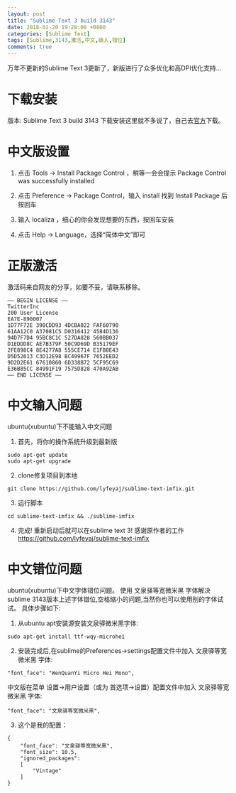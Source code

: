 ```yaml
---
layout: post
title: "Sublime Text 3 build 3143"
date: 2018-02-20 19:28:00 +0800
categories: [Sublime Text]
tags: [Sublime,3143,激活,中文,输入,错位]
comments: true
---
```





万年不更新的Sublime Text 3更新了，新版进行了众多优化和高DPI优化支持...



下载安装
============

版本: Sublime Text 3 build 3143
下载安装这里就不多说了，自己去[官方](https://www.sublimetext.com/3)下载。


中文版设置
============

1. 点击 Tools  -> Install Package Control ，稍等一会会提示 Package Control was successfully installed

2. 点击 Preference -> Package Control，输入 install 找到 Install Package 后按回车

3. 输入 localiza ，细心的你会发现想要的东西，按回车安装

4. 点击 Help -> Language，选择“简体中文”即可


正版激活
============

激活码来自网友的分享，如要不妥，请联系移除。

```
—– BEGIN LICENSE —–
TwitterInc
200 User License
EA7E-890007
1D77F72E 390CDD93 4DCBA022 FAF60790
61AA12C0 A37081C5 D0316412 4584D136
94D7F7D4 95BC8C1C 527DA828 560BB037
D1EDDD8C AE7B379F 50C9D69D B35179EF
2FE898C4 8E4277A8 555CE714 E1FB0E43
D5D52613 C3D12E98 BC49967F 7652EED2
9D2D2E61 67610860 6D338B72 5CF95C69
E36B85CC 84991F19 7575D828 470A92AB
—— END LICENSE ——
```


中文输入问题
============

ubuntu(xubuntu)下不能输入中文问题

1. 首先，将你的操作系统升级到最新版
```
sudo apt-get update
sudo apt-get upgrade
```

2. clone修复项目到本地
```
git clone https://github.com/lyfeyaj/sublime-text-imfix.git
```

3. 运行脚本
```
cd sublime-text-imfix && ./sublime-imfix
```

4. 完成! 重新启动后就可以在sublime text 3! 
感谢原作者的工作
https://github.com/lyfeyaj/sublime-text-imfix


中文错位问题
============
ubuntu(xubuntu)下中文字体错位问题。
使用 文泉驿等宽微米黑 字体解决sublime 3143版本上述字体错位,空格缩小的问题,当然你也可以使用别的字体试试。
具体步骤如下:

1. 从ubuntu apt安装源安装文泉驿微米黑字体:
```
sudo apt-get install ttf-wqy-microhei
```

2. 安装完成后,在sublime的Preferences->settings配置文件中加入 文泉驿等宽微米黑 字体:
```
"font_face": "WenQuanYi Micro Hei Mono",
```
   中文版在菜单 设置->用户设置（或为 首选项->设置）配置文件中加入 文泉驿等宽微米黑 字体:
```
"font_face": "文泉驿等宽微米黑",
```

3. 这个是我的配置：
```
{
	"font_face": "文泉驿等宽微米黑",
	"font_size": 10.5,
	"ignored_packages":
	[
		"Vintage"
	]
}
```

